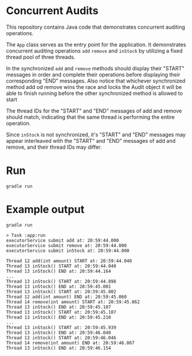 # Concurrent Audits

This repository contains Java code that demonstrates concurrent auditing operations. 

The `App` class serves as the entry point for the application. It demonstrates concurrent auditing 
operations `add` `remove` and `inStock` by utilizing a fixed thread pool of three threads.

In the synchronized `add` and `remove` methods should display their "START" messages in order and complete 
their operations before displaying their corresponding "END" messages. Also notice that whichever synchronized 
method add od remove wins the race and locks the Audit object it will be able to finish running before the 
other synchronized method is allowed to start

The thread IDs for the "START" and "END" messages of add and remove should match, indicating that the same 
thread is performing the entire operation.

Since `inStock` is not synchronized, it's "START" and "END" messages may appear interleaved with the "START" 
and "END" messages of add and remove, and their thread IDs may differ.

# Run 


```
gradle run
```


# Example output
```
gradle run 

> Task :app:run
executorService submit add at: 20:59:44.000
executorService submit remove at: 20:59:44.000
executorService submit inStock at: 20:59:44.000

Thread 12 add(int amount) START at: 20:59:44.040
Thread 13 inStock() START at: 20:59:44.040
Thread 13 inStock() END at: 20:59:44.164
...
Thread 13 inStock() START at: 20:59:44.898
Thread 13 inStock() END at: 20:59:45.001
Thread 13 inStock() START at: 20:59:45.002
Thread 12 add(int amount) END at: 20:59:45.060
Thread 14 remove(int amount) START at: 20:59:45.062
Thread 13 inStock() END at: 20:59:45.107
Thread 13 inStock() START at: 20:59:45.107
Thread 13 inStock() END at: 20:59:45.210
...
Thread 13 inStock() START at: 20:59:45.939
Thread 13 inStock() END at: 20:59:46.040
Thread 13 inStock() START at: 20:59:46.046
Thread 14 remove(int amount) END at: 20:59:46.067
Thread 13 inStock() END at: 20:59:46.154
```